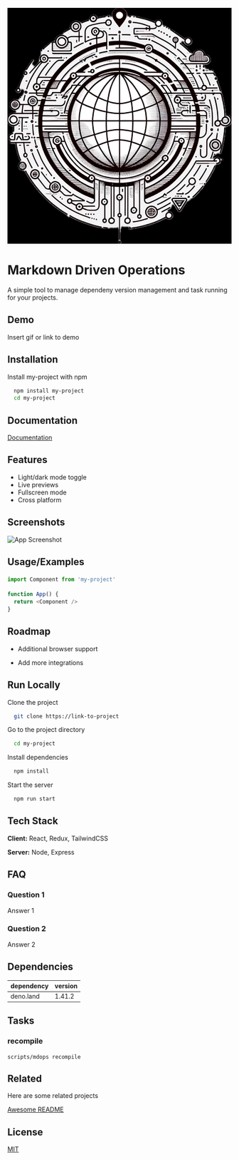 
![Logo](./logo.jpg)


# Markdown Driven Operations

A simple tool to manage dependeny version management and task running for your projects.


## Demo

Insert gif or link to demo


## Installation

Install my-project with npm

```bash
  npm install my-project
  cd my-project
```


## Documentation

[Documentation](https://linktodocumentation)


## Features

- Light/dark mode toggle
- Live previews
- Fullscreen mode
- Cross platform


## Screenshots

![App Screenshot](https://via.placeholder.com/468x300?text=App+Screenshot+Here)


## Usage/Examples

```javascript
import Component from 'my-project'

function App() {
  return <Component />
}
```


## Roadmap

- Additional browser support

- Add more integrations


## Run Locally

Clone the project

```bash
  git clone https://link-to-project
```

Go to the project directory

```bash
  cd my-project
```

Install dependencies

```bash
  npm install
```

Start the server

```bash
  npm run start
```


## Tech Stack

**Client:** React, Redux, TailwindCSS

**Server:** Node, Express


## FAQ

### Question 1

Answer 1

### Question 2

Answer 2



## Dependencies

| dependency | version |
|------------|---------|
| deno.land  | 1.41.2  |


## Tasks

### recompile

``` shell
scripts/mdops recompile
```


## Related

Here are some related projects

[Awesome README](https://github.com/matiassingers/awesome-readme)

    
## License

[MIT](https://choosealicense.com/licenses/mit/)
